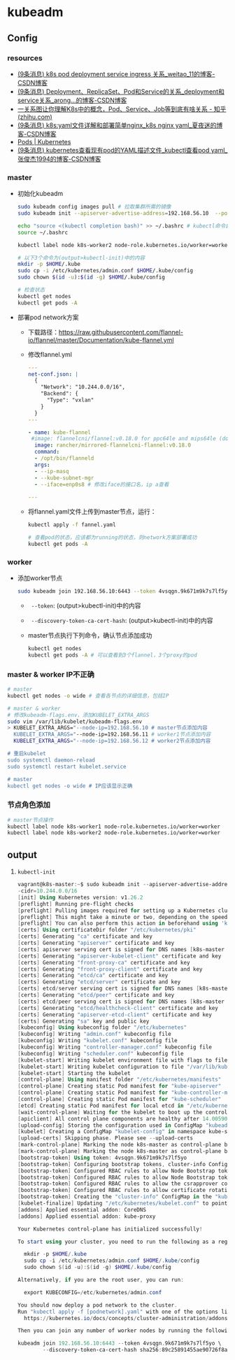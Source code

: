 # kubeadm

## Config

### resources

* [(9条消息) k8s pod deployment service ingress 关系_weitao_11的博客-CSDN博客](https://blog.csdn.net/weitao_11/article/details/129240086)
* [(9条消息) Deployment、ReplicaSet、Pod和Service的关系_deployment和service关系_arong...的博客-CSDN博客](https://blog.csdn.net/bruceRong/article/details/107192680)
* [一关系图让你理解K8s中的概念，Pod、Service、Job等到底有啥关系 - 知乎 (zhihu.com)](https://zhuanlan.zhihu.com/p/105006577)
* [(9条消息) k8s:yaml文件详解和部署简单nginx_k8s nginx yaml_夏夜迷的博客-CSDN博客](https://blog.csdn.net/weixin_49415186/article/details/127802616)
* [Pods | Kubernetes](https://kubernetes.io/docs/concepts/workloads/pods/)
* [(9条消息) kubernetes查看现有pod的YAML描述文件_kubectl查看pod yaml_张俊杰1994的博客-CSDN博客](https://blog.csdn.net/qq_41489540/article/details/114289121)

### master

* 初始化kubeadm

  ```bash
  sudo kubeadm config images pull # 拉取集群所需的镜像
  sudo kubeadm init --apiserver-advertise-address=192.168.56.10  --pod-network-cidr=10.244.0.0/16  # 初始化kubeadm，输出内容为(output>kubectl-init)
  
  echo "source <(kubectl completion bash)" >> ~/.bashrc # kubectl命令自动补全
  source ~/.bashrc
  
  kubectl label node k8s-worker2 node-role.kubernetes.io/worker=worker # 修改节点角色
  
  # 以下3个命令为(output>kubectl-init)中的内容
  mkdir -p $HOME/.kube
  sudo cp -i /etc/kubernetes/admin.conf $HOME/.kube/config
  sudo chown $(id -u):$(id -g) $HOME/.kube/config
  
  # 检查状态
  kubectl get nodes
  kubectl get pods -A
  ```

  

* 部署pod network方案

  * 下载路径：https://raw.githubusercontent.com/flannel-io/flannel/master/Documentation/kube-flannel.yml

  * 修改flannel.yml

    ```yaml
    ---
    net-conf.json: |
      {
        "Network": "10.244.0.0/16",
        "Backend": {
          "Type": "vxlan"
        }
      }
    ---
    
    - name: kube-flannel
     #image: flannelcni/flannel:v0.18.0 for ppc64le and mips64le (dockerhub limitations may apply)
      image: rancher/mirrored-flannelcni-flannel:v0.18.0
      command:
      - /opt/bin/flanneld
      args:
      - --ip-masq
      - --kube-subnet-mgr
      - --iface=enp0s8 # 修改iface的接口名，ip a查看
      
    ---
    ```

  * 将flannel.yaml文件上传到master节点，运行：

    ```bash
    kubectl apply -f fannel.yaml
    
    # 查看pod的状态，应该都为running的状态，则network方案部署成功
    kubectl get pods -A
    ```

    



### worker

* 添加worker节点

  ```bash
  sudo kubeadm join 192.168.56.10:6443 --token 4vsqgn.9k671m9k7s7lf5yo --discovery-token-ca-cert-hash sha256:89c25891455ae90726f8a3a84969452ba6c936c354337c6a814acd6036e174e4
  ```

  * ` --token`: (output>kubectl-init)中的内容

  * ` --discovery-token-ca-cert-hash`: (output>kubectl-init)中的内容

  * master节点执行下列命令，确认节点添加成功

    ```bash
    kubectl get nodes
    kubectl get pods -A # 可以查看到3个flannel，3个proxy的pod
    ```

    



### master & worker IP不正确

```bash
# master
kubectl get nodes -o wide # 查看各节点的详细信息，包括IP

# master & worker
# 修改kubeadm-flags.env，添加KUBELET_EXTRA_ARGS
sudo vim /var/lib/kubelet/kubeadm-flags.env
> KUBELET_EXTRA_ARGS="--node-ip=192.168.56.10 # master节点添加内容
  KUBELET_EXTRA_ARGS="--node-ip=192.168.56.11 # worker1节点添加内容
  KUBELET_EXTRA_ARGS="--node-ip=192.168.56.12 # worker2节点添加内容

# 重启kubelet
sudo systemctl daemon-reload
sudo systemctl restart kubelet.service

# master
kubectl get nodes -o wide # IP应该显示正确
```



### 节点角色添加

```bash
# master节点操作
kubectl label node k8s-worker1 node-role.kubernetes.io/worker=worker
kubectl label node k8s-worker2 node-role.kubernetes.io/worker=worker
```



## output

1. `kubectl-init`

   ```powershell
   vagrant@k8s-master:~$ sudo kubeadm init --apiserver-advertise-address=192.168.56.10  --pod-network
   -cidr=10.244.0.0/16
   [init] Using Kubernetes version: v1.26.2
   [preflight] Running pre-flight checks
   [preflight] Pulling images required for setting up a Kubernetes cluster
   [preflight] This might take a minute or two, depending on the speed of your internet connection
   [preflight] You can also perform this action in beforehand using 'kubeadm config images pull'
   [certs] Using certificateDir folder "/etc/kubernetes/pki"
   [certs] Generating "ca" certificate and key
   [certs] Generating "apiserver" certificate and key
   [certs] apiserver serving cert is signed for DNS names [k8s-master kubernetes kubernetes.default kubernetes.default.svc kubernetes.default.svc.cluster.local] and IPs [10.96.0.1 192.168.56.10]
   [certs] Generating "apiserver-kubelet-client" certificate and key
   [certs] Generating "front-proxy-ca" certificate and key
   [certs] Generating "front-proxy-client" certificate and key
   [certs] Generating "etcd/ca" certificate and key
   [certs] Generating "etcd/server" certificate and key
   [certs] etcd/server serving cert is signed for DNS names [k8s-master localhost] and IPs [192.168.56.10 127.0.0.1 ::1]
   [certs] Generating "etcd/peer" certificate and key
   [certs] etcd/peer serving cert is signed for DNS names [k8s-master localhost] and IPs [192.168.56.10 127.0.0.1 ::1]
   [certs] Generating "etcd/healthcheck-client" certificate and key
   [certs] Generating "apiserver-etcd-client" certificate and key
   [certs] Generating "sa" key and public key
   [kubeconfig] Using kubeconfig folder "/etc/kubernetes"
   [kubeconfig] Writing "admin.conf" kubeconfig file
   [kubeconfig] Writing "kubelet.conf" kubeconfig file
   [kubeconfig] Writing "controller-manager.conf" kubeconfig file
   [kubeconfig] Writing "scheduler.conf" kubeconfig file
   [kubelet-start] Writing kubelet environment file with flags to file "/var/lib/kubelet/kubeadm-flags.env"
   [kubelet-start] Writing kubelet configuration to file "/var/lib/kubelet/config.yaml"
   [kubelet-start] Starting the kubelet
   [control-plane] Using manifest folder "/etc/kubernetes/manifests"
   [control-plane] Creating static Pod manifest for "kube-apiserver"
   [control-plane] Creating static Pod manifest for "kube-controller-manager"
   [control-plane] Creating static Pod manifest for "kube-scheduler"
   [etcd] Creating static Pod manifest for local etcd in "/etc/kubernetes/manifests"
   [wait-control-plane] Waiting for the kubelet to boot up the control plane as static Pods from directory "/etc/kubernetes/manifests". This can take up to 4m0s
   [apiclient] All control plane components are healthy after 14.005903 seconds
   [upload-config] Storing the configuration used in ConfigMap "kubeadm-config" in the "kube-system" Namespace
   [kubelet] Creating a ConfigMap "kubelet-config" in namespace kube-system with the configuration for the kubelets in the cluster
   [upload-certs] Skipping phase. Please see --upload-certs
   [mark-control-plane] Marking the node k8s-master as control-plane by adding the labels: [node-role.kubernetes.io/control-plane node.kubernetes.io/exclude-from-external-load-balancers]
   [mark-control-plane] Marking the node k8s-master as control-plane by adding the taints [node-role.kubernetes.io/control-plane:NoSchedule]
   [bootstrap-token] Using token: 4vsqgn.9k671m9k7s7lf5yo
   [bootstrap-token] Configuring bootstrap tokens, cluster-info ConfigMap, RBAC Roles
   [bootstrap-token] Configured RBAC rules to allow Node Bootstrap tokens to get nodes
   [bootstrap-token] Configured RBAC rules to allow Node Bootstrap tokens to post CSRs in order for nodes to get long term certificate credentials
   [bootstrap-token] Configured RBAC rules to allow the csrapprover controller automatically approve CSRs from a Node Bootstrap Token
   [bootstrap-token] Configured RBAC rules to allow certificate rotation for all node client certificates in the cluster
   [bootstrap-token] Creating the "cluster-info" ConfigMap in the "kube-public" namespace
   [kubelet-finalize] Updating "/etc/kubernetes/kubelet.conf" to point to a rotatable kubelet client certificate and key
   [addons] Applied essential addon: CoreDNS
   [addons] Applied essential addon: kube-proxy
   
   Your Kubernetes control-plane has initialized successfully!
   
   To start using your cluster, you need to run the following as a regular user:
   
     mkdir -p $HOME/.kube
     sudo cp -i /etc/kubernetes/admin.conf $HOME/.kube/config
     sudo chown $(id -u):$(id -g) $HOME/.kube/config
   
   Alternatively, if you are the root user, you can run:
   
     export KUBECONFIG=/etc/kubernetes/admin.conf
   
   You should now deploy a pod network to the cluster.
   Run "kubectl apply -f [podnetwork].yaml" with one of the options listed at:
     https://kubernetes.io/docs/concepts/cluster-administration/addons/
   
   Then you can join any number of worker nodes by running the following on each as root:
   
   kubeadm join 192.168.56.10:6443 --token 4vsqgn.9k671m9k7s7lf5yo \
           --discovery-token-ca-cert-hash sha256:89c25891455ae90726f8a3a84969452ba6c936c354337c6a814acd6036e174e4
   ```
   
   